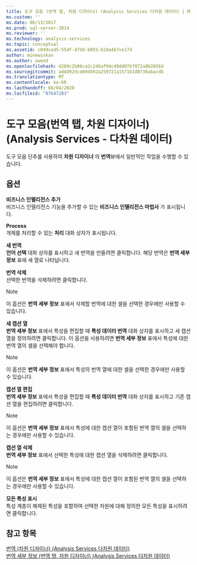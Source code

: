 ```yaml
---
title: 도구 모음 (번역 탭, 차원 디자이너) (Analysis Services 다차원 데이터) | Microsoft Docs
ms.custom: ''
ms.date: 06/13/2017
ms.prod: sql-server-2014
ms.reviewer: ''
ms.technology: analysis-services
ms.topic: conceptual
ms.assetid: c049ced5-55df-47dd-b855-b2da4b7ce17d
author: minewiskan
ms.author: owend
ms.openlocfilehash: 4289c2b06ca2c248af94c49dd07bf072a8b2656d
ms.sourcegitcommit: ad4d92dce894592a259721a1571b1d8736abacdb
ms.translationtype: MT
ms.contentlocale: ko-KR
ms.lasthandoff: 08/04/2020
ms.locfileid: "87647283"
---
```

# <a name="toolbar-translations-tab-dimension-designer-analysis-services---multidimensional-data"></a>도구 모음(번역 탭, 차원 디자이너)(Analysis Services - 다차원 데이터)
  도구 모음 단추를 사용하여 **차원 디자이너** 의 **번역**뷰에서 일반적인 작업을 수행할 수 있습니다.  
  
## <a name="options"></a>옵션  
 **비즈니스 인텔리전스 추가**  
 비즈니스 인텔리전스 기능을 추가할 수 있는 **비즈니스 인텔리전스 마법사** 가 표시됩니다.  
  
 **Process**  
 개체를 처리할 수 있는 **처리** 대화 상자가 표시됩니다.  
  
 **새 번역**  
 **언어 선택** 대화 상자를 표시하고 새 번역을 만들려면 클릭합니다. 해당 번역은 **번역 세부 정보** 표에 새 열로 나타납니다.  
  
 **번역 삭제**  
 선택한 번역을 삭제하려면 클릭합니다.  
  
> [!NOTE]  
>   이 옵션은 **번역 세부 정보** 표에서 삭제할 번역에 대한 셀을 선택한 경우에만 사용할 수 있습니다.  
  
 **새 캡션 열**  
 **번역 세부 정보** 표에서 특성을 편집할 때 **특성 데이터 번역** 대화 상자를 표시하고 새 캡션 열을 정의하려면 클릭합니다. 이 옵션을 사용하려면 **번역 세부 정보** 표에서 특성에 대한 번역 열의 셀을 선택해야 합니다.  
  
> [!NOTE]  
>   이 옵션은 **번역 세부 정보** 표에서 특성의 번역 열에 대한 셀을 선택한 경우에만 사용할 수 있습니다.  
  
 **캡션 열 편집**  
 **번역 세부 정보** 표에서 특성을 편집할 때 **특성 데이터 번역** 대화 상자를 표시하고 기존 캡션 열을 편집하려면 클릭합니다.  
  
> [!NOTE]  
>   이 옵션은 **번역 세부 정보** 표에서 특성에 대한 캡션 열이 포함된 번역 열의 셀을 선택하는 경우에만 사용할 수 있습니다.  
  
 **캡션 열 삭제**  
 **번역 세부 정보** 표에서 선택한 특성에 대한 캡션 열을 삭제하려면 클릭합니다.  
  
> [!NOTE]  
>   이 옵션은 **번역 세부 정보** 표에서 특성에 대한 캡션 열이 포함된 번역 열의 셀을 선택하는 경우에만 사용할 수 있습니다.  
  
 **모든 특성 표시**  
 특성 계층이 해제된 특성을 포함하여 선택한 차원에 대해 정의한 모든 특성을 표시하려면 클릭합니다.  
  
## <a name="see-also"></a>참고 항목  
 [번역 &#40;차원 디자이너&#41; &#40;Analysis Services 다차원 데이터&#41;](translations-dimension-designer-analysis-services-multidimensional-data.md)   
 [번역 세부 정보 &#40;번역 탭, 차원 디자이너&#41; &#40;Analysis Services 다차원 데이터&#41;](translation-details-dimension-designer-analysis-services-multidimensional-data.md)  
  
  
